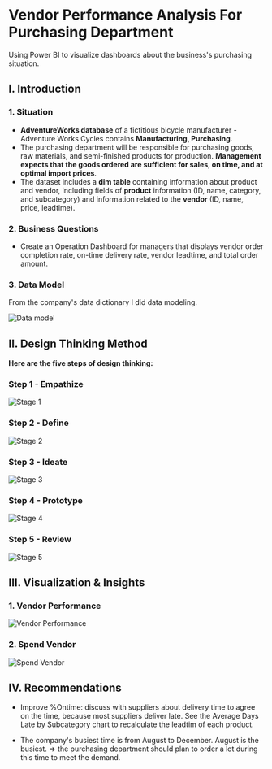 # Vendor Performance Analysis For Purchasing Department
Using Power BI to visualize dashboards about the business's purchasing situation. 
## **I. Introduction**

### **1. Situation**

- **AdventureWorks database** of a fictitious bicycle manufacturer - Adventure Works Cycles contains **Manufacturing, Purchasing**. 
- The purchasing department will be responsible for purchasing goods, raw materials, and semi-finished products for production. **Management expects that the goods ordered are sufficient for sales, on time, and at optimal import prices**.
- The dataset includes a **dim table** containing information about product and vendor, including fields of **product** information (ID, name, category, and subcategory) and information related to the **vendor** (ID, name, price, leadtime).

### **2. Business Questions**

- Create an Operation Dashboard for managers that displays vendor order completion rate, on-time delivery rate, vendor leadtime, and total order amount.

### **3. Data Model**

From the company's data dictionary I did data modeling.

![Data model](https://github.com/user-attachments/assets/28ff3b12-6f40-4697-8f0a-afe2bf8582f1) 

## **II. Design Thinking Method**

**Here are the five steps of design thinking:**

### **Step 1 - Empathize**

![Stage 1](https://github.com/user-attachments/assets/c3959d1e-ad52-4d35-80f8-64d5b802e8e9)

### **Step 2 - Define**

![Stage 2](https://github.com/user-attachments/assets/102d1c38-61d1-4a7e-8811-415a03df261e)

### **Step 3 - Ideate**

![Stage 3](https://github.com/user-attachments/assets/9f47e878-26be-4d0a-82c2-53765163fa65)

### **Step 4 - Prototype**

![Stage 4](https://github.com/user-attachments/assets/47106cf4-ee6c-4046-8bf6-5401b40b72d1)

### **Step 5 - Review**

![Stage 5](https://github.com/user-attachments/assets/8904bf3b-4a22-43e0-9ae8-2affdbaf0c0c)

## **III. Visualization & Insights**
### **1. Vendor Performance**

![Vendor Performance](https://github.com/user-attachments/assets/1bddf073-7847-4a2e-a7e2-a97f6dce7aaa)



### **2. Spend Vendor**

![Spend Vendor](https://github.com/user-attachments/assets/dca32a9a-adbc-40fd-a17e-3ee83a4477f4)


## **IV. Recommendations**

- Improve %Ontime: discuss with suppliers about delivery time to agree on the time, because most suppliers deliver late. See the Average Days Late by Subcategory chart to recalculate the leadtim of each product.

- The company's busiest time is from August to December. August is the busiest. ⇒ the purchasing department should plan to order a lot during this time to meet the demand.

